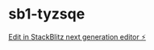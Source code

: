 # sb1-tyzsqe

[Edit in StackBlitz next generation editor ⚡️](https://stackblitz.com/~/github.com/fabulousmistered/sb1-tyzsqe)